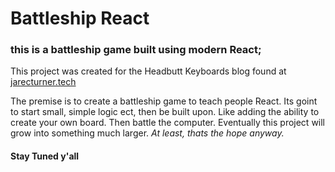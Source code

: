 # Battleship React

### this is a battleship game built using modern React;

This project was created for the Headbutt Keyboards blog found at [jarecturner.tech](https://www.jarecturner.tech/)

The premise is to create a battleship game to teach people React.
Its goint to start small, simple logic ect, then be built upon.
Like adding the ability to create your own board. Then battle the computer. Eventually this project will grow into something much larger. _At least, thats the hope anyway._

#### Stay Tuned y'all
